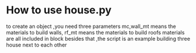 # How to use house.py
  to create an object ,you need three parameters mc,wall_mt means the materials to build walls, rf_mt means the materials to build roofs
  materials are all included in block
  besides that ,the script is an example building three house next to each other
